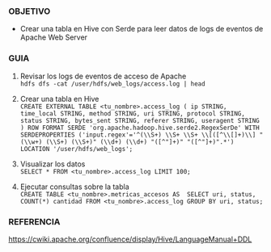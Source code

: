 ### OBJETIVO
* Crear una tabla en Hive con Serde para leer datos de logs de eventos de Apache Web Server 

### GUIA
1. Revisar los logs de eventos de acceso de Apache  
`hdfs dfs -cat /user/hdfs/web_logs/access.log | head`

2. Crear una tabla en Hive  
`CREATE EXTERNAL TABLE <tu_nombre>.access_log (
        ip STRING,
        time_local STRING,
        method STRING,
        uri STRING,
        protocol STRING,
        status STRING,
        bytes_sent STRING,
        referer STRING,
        useragent STRING
    )
    ROW FORMAT SERDE 'org.apache.hadoop.hive.serde2.RegexSerDe'
    WITH SERDEPROPERTIES ('input.regex'='^(\\S+) \\S+ \\S+ \\[([^\\[]+)\\] "(\\w+) (\\S+) (\\S+)" (\\d+) (\\d+) "([^"]+)" "([^"]+)".*')
    LOCATION '/user/hdfs/web_logs';`
    
3. Visualizar los datos  
`SELECT * FROM <tu_nombre>.access_log LIMIT 100;`

4. Ejecutar consultas sobre la tabla  
`CREATE TABLE <tu_nombre>.metricas_accesos AS 
SELECT uri, status, COUNT(*) cantidad FROM <tu_nombre>.access_log GROUP BY uri, status;`

### REFERENCIA

https://cwiki.apache.org/confluence/display/Hive/LanguageManual+DDL
